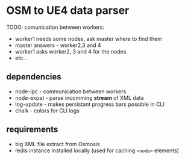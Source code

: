 # OSM to UE4 data parser

TODO: comunication between workers:

- worker1 needs some nodes, ask master where to find them
- master answers - worker2,3 and 4
- worker1 asks worker2, 3 and 4 for the nodes
- etc...

## dependencies

- node-ipc - communication between workers
- node-expat - parse incomming **stream** of XML data
- log-update - makes persistant progress bars possible in CLI
- chalk - colors for CLI logs

## requirements

- big XML file extract from Osmosis
- redis instance installed locally (used for caching `<node>` elements)
